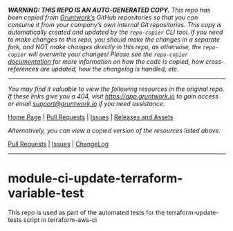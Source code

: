 ***WARNING: THIS REPO IS AN AUTO-GENERATED COPY.*** *This repo has been copied from [Gruntwork’s](https://gruntwork.io/) GitHub repositories so that you can consume it from your company’s own internal Git repositories. This copy is automatically created and updated by the `repo-copier` CLI tool. If you need to make changes to this repo, you should make the changes in a separate fork, and NOT make changes directly in this repo, as otherwise, the `repo-copier` will overwrite your changes! Please see the `repo-copier` [documentation](https://github.com/terraform-modules-krish/repo-copier) for more information on how the code is copied, how cross-references are updated, how the changelog is handled, etc.*

***

_You may find it valuable to view the following resources in the original repo. If these links give you a 404, visit https://app.gruntwork.io to gain access or email support@gruntwork.io if you need assistance._

[Home Page](https://github.com/gruntwork-io/module-ci-update-terraform-variable-test/) |
[Pull Requests](https://github.com/gruntwork-io/module-ci-update-terraform-variable-test/pulls) |
[Issues](https://github.com/gruntwork-io/module-ci-update-terraform-variable-test/issues) |
[Releases and Assets](https://github.com/gruntwork-io/module-ci-update-terraform-variable-test/releases)

_Alternatively, you can view a copied version of the resources listed above._

[Pull Requests](https://github.com/terraform-modules-krish/module-ci-update-terraform-variable-test/blob/master/.github/PULL_REQUESTS.md) |
[Issues](https://github.com/terraform-modules-krish/module-ci-update-terraform-variable-test/blob/master/.github/ISSUES.md) |
[ChangeLog](https://github.com/terraform-modules-krish/module-ci-update-terraform-variable-test/blob/master/.github/CHANGELOG.md)

***

# module-ci-update-terraform-variable-test

This repo is used as part of the automated tests for the terraform-update-tests script in terraform-aws-ci
